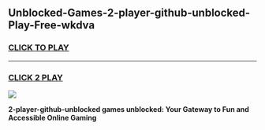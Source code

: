 
## Unblocked-Games-2-player-github-unblocked-Play-Free-wkdva
<h3>
<a href="https://premium76.site?title=2-player-github-unblocked&ref=23A">CLICK TO PLAY</a></h3>
<hr>

<h3>
<a href="https://premium76.site?title=2-player-github-unblocked&ref=23A">CLICK 2 PLAY</a>
  
</h3>

<a href="https://premium76.site?title=2-player-github-unblocked&ref=23A"><img src="https://clearcache.store/games.png"></a>


**2-player-github-unblocked games unblocked: Your Gateway to Fun and Accessible Online Gaming**
